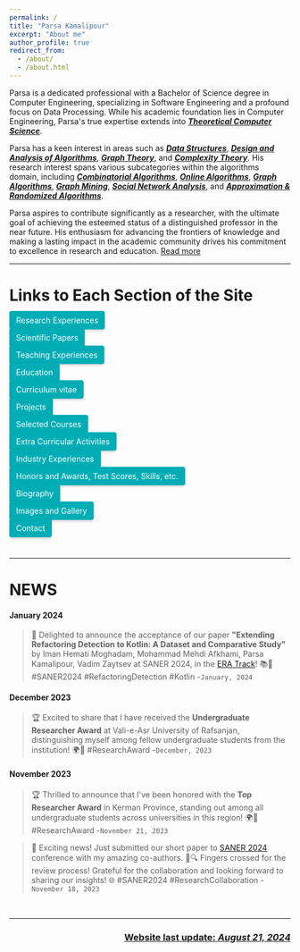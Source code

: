 ```yaml
---
permalink: /
title: "Parsa Kamalipour"
excerpt: "About me"
author_profile: true
redirect_from:
  - /about/
  - /about.html
---
```


<head>
  <style>
    .cta-button {
  padding: 12px 24px;
  border-radius: 4px; 
  background-color: #00adb5;
  /* color: white; */
  color: #fff;
  border: none;
  box-shadow: 0 2px 4px rgba(0,0,0,0.2);
  transition: 0.2s ease-in-out;
  flex: 1 1 auto;
  max-width: 100%;
  text-align: center;
  margin: 5px 0;
  padding: 8px 12px; 
  margin-right: 10px;
  margin-bottom: 10px; 
   text-decoration: none;
}

  .small-font {
      font-size: smaller;
    }

.cta-button:visited {
  color: #fff;
}

.cta-button:active {
  color: #fff;
}

.cta-button:hover {
  background: #6aa9ad;
  transform: scale(1.05);
}


.button-container {
  display: flex;
  flex-wrap: wrap; 
  max-width: 1200px;
  margin: 0 auto;
  <!-- justify-content: space-between; -->
}

  </style>
</head>

<!-- Parsa introduces himself as an individual with a Bachelor of Science degree in Computer Engineering, specializing in Software Engineering and with a specific focus on Data Processing. Although his major is in Computer Engineering, his true expertise lies in ***<u>Theoretical Computer Science</u>***, particularly in the areas of ***<u>Data Structures</u>***, ***<u>Design and Analysis of Algorithms</u>***, and ***<u>Graph Theory</u>***.  

Parsa's primary area of research interest centers around ***<u>Theoretical computer science</u>***, with a keen interest in fields such as ***<u>Design & Analysis of Algorithms</u>***, ***<u>Data Structures</u>***, ***<u>Graph Theory & Processing</u>***, ***<u>Data Mining & Social Network Analysis</u>***, ***<u>Theoretical Machine Learning</u>***, and various subcategories within the algorithms domain such as: ***<u>Combinatorial Optimization</u>***, ***<u>Complexity Theory</u>***, ***<u>Approximation Algorithms</u>***, and ***<u>Randomized Algorithms</u>***.  

He expresses enthusiasm for pursuing advanced studies in Theoretical Computer Science at the graduate level, aiming to make significant contributions as a researcher and aspiring to achieve the status of a distinguished professor in the near future. -->


<!-- Parsa is a dedicated professional with a Bachelor of Science degree in Computer Engineering, specializing in Software Engineering and a profound focus on Data Processing. While his academic foundation lies in Computer Engineering, Parsa's true expertise extends into ***<u>Theoretical Computer Science</u>*** and ***<u>Machine Learning</u>***. -->

Parsa is a dedicated professional with a Bachelor of Science degree in Computer Engineering, specializing in Software Engineering and a profound focus on Data Processing. While his academic foundation lies in Computer Engineering, Parsa's true expertise extends into ***<u>Theoretical Computer Science</u>***.

Parsa has a keen interest in areas such as ***<u>Data Structures</u>***, ***<u>Design and Analysis of Algorithms</u>***, ***<u>Graph Theory</u>***, and ***<u>Complexity Theory</u>***. His research interest spans various subcategories within the algorithms domain, including ***<u>Combinatorial Algorithms</u>***, ***<u>Online Algorithms</u>***, ***<u>Graph Algorithms</u>***, ***<u>Graph Mining</u>***, ***<u>Social Network Analysis</u>***, and ***<u>Approximation & Randomized Algorithms</u>***.

<!-- On the Machine Learning front, Parsa likes to explore ***<u>Graph Mining</u>***, ***<u>Graph Neural Networks</u>***, ***<u>Social Networks Analysis</u>***, ***<u>Learning Algorithms</u>***, ***<u>Optimization Algorithms</u>***, ***<u>Machine Learning in Healthcare</u>***, and ***<u>Bayesian & Probabilistic Modeling</u>***.  -->

<!-- His passion for these fields is evident in his desire to pursue advanced studies in both Theoretical Computer Science and Machine Learning at the graduate level. -->

<!-- Moreover, Parsa actively pursues ***<u>Software Engineering</u>*** research as a personal passion, honing expertise in areas such as ***<u>Software Code Analysis</u>***, ***<u>Software Refactoring</u>***, and leveraging ***<u>Machine Learning techniques to enhance Software Quality</u>***. -->

<!-- Parsa has enriched his academic journey through impactful roles, serving as a Research Assistant at Vali-e-Asr University of Rafsanjan with a concentrated focus on Algorithm Design and Graph Theory. Additionally, he made significant contributions as a Research Assistant at the University of Twente, immersing himself in the application of Machine Learning to advance Software Refactoring techniques. 

Going beyond his research engagements, Parsa has demonstrated a commitment to education by serving as a Teaching Assistant for over 10 courses. His focus has primarily centered on Theoretical Computer Science and Machine Learning, where he has provided invaluable support for courses including Design and Analysis of Algorithms, Data Structures, Discrete Math, and Data Mining on multiple occasions. 

These diverse experiences underscore Parsa's unwavering dedication to both research and education, showcasing his versatility and impact across academic domains. -->

Parsa aspires to contribute significantly as a researcher, with the ultimate goal of achieving the esteemed status of a distinguished professor in the near future. His enthusiasm for advancing the frontiers of knowledge and making a lasting impact in the academic community drives his commitment to excellence in research and education. [Read more](/biography/)

<!-- <button class="cta-button">Call to Action</button> -->

<!-- <br> -->

---

# Links to Each Section of the Site

<div class="button-container">
  <a class="cta-button" href="/research/">Research Experiences</a>

<a class="cta-button" href="/publications/">Scientific Papers</a>

<a class="cta-button" href="/teaching/">Teaching Experiences</a>

<a class="cta-button" href="/education/">Education</a>

<a class="cta-button" href="/cv/">Curriculum vitae</a>

<a class="cta-button" href="/projects/">Projects</a>

<a class="cta-button" href="/selected_courses/">Selected Courses</a>

<a class="cta-button" href="/extracurricular/">Extra Curricular Activities</a>

<a class="cta-button" href="/industry/">Industry Experiences</a>

<a class="cta-button" href="/honors_and_extra/">Honors and Awards, Test Scores, Skills, etc.</a>

<a class="cta-button" href="/biography/">Biography</a>

<a class="cta-button" href="/gallery/">Images and Gallery</a>

<a class="cta-button" href="/contact/">Contact</a>
</div>

<!-- ### [Research Experiences](/research/)

### [Scientific Papers](/publications/)

### [Teaching Experiences](/teaching/)

### [Education](/education/)

### [Curriculum vitae](/cv/)

### [Projects](/projects/)

### [Selected Courses](/selected_courses/)

### [Honors and Awards, Test Scores, Skills, etc.](/honors_and_extra/)

### [Extra Curricular Activities](/extracurricular/)

### [Industry Experiences](/industry/)

### [Biography](/biography/)

### [Images and Gallery](/gallery/) -->


<br>

---

# NEWS
<!-- #### April 2024 -->
<!-- 
> 🚀 Exciting news! Submitted our Research Track paper to [ICSME 2024](https://conf.researchr.org/home/icsme-2024) conference with my amazing co-authors. 📑🔍 Hoping for positive review! Grateful for collaboration. Excited to share insights! #ICSME2024 #ResearchCollaboration  -`April, 2023` -->

<!-- #### March 2024 -->
<!-- Scholarship received announcement -->

<!-- #### February 2024
University Admission announcement -->

#### January 2024
> 🚀 Delighted to announce the acceptance of our paper **"Extending Refactoring Detection to Kotlin: A Dataset and Comparative Study"** by Iman Hemati Moghadam, Mohammad Mehdi Afkhami, Parsa Kamalipour, Vadim Zaytsev at SANER 2024, in the [ERA Track](https://conf.researchr.org/track/saner-2024/saner-2024-early-research-achievement--era--track-)! 📚🚀 #SANER2024 #RefactoringDetection #Kotlin -`January, 2024`

#### December 2023
> 🏆 Excited to share that I have received the **Undergraduate Researcher Award** at Vali-e-Asr University of Rafsanjan, distinguishing myself among fellow undergraduate students from the institution! 🌍🚀 #ResearchAward -`December, 2023`

#### November 2023
> 🏆 Thrilled to announce that I've been honored with the **Top Researcher Award** in Kerman Province, standing out among all undergraduate students across universities in this region! 🌍🚀 #ResearchAward -`November 21, 2023`

> 🚀 Exciting news! Just submitted our short paper to [SANER 2024](https://conf.researchr.org/home/saner-2024) conference with my amazing co-authors. 📑🔍 Fingers crossed for the review process! Grateful for the collaboration and looking forward to sharing our insights! 🌐 #SANER2024 #ResearchCollaboration -`November 18, 2023`

<br>

---
<p align="right">
  <h3 align="right"><b><u> Website last update: <i>August 21, 2024 </i></u></b></h3></p>

